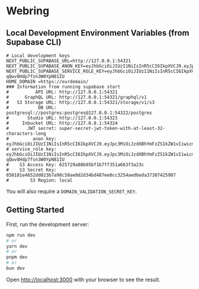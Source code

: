 # Webring

## Local Development Environment Variables (from Supabase CLI)

```
# Local development keys
NEXT_PUBLIC_SUPABASE_URL=http://127.0.0.1:54321
NEXT_PUBLIC_SUPABASE_ANON_KEY=eyJhbGciOiJIUzI1NiIsInR5cCI6IkpXVCJ9.eyJpc3MiOiJzdXBhYmFzZS1kZW1vIiwicm9sZSI6ImFub24iLCJleHAiOjE5ODM4MTI5OTZ9.CRXP1A7WOeoJeXxjNni43kdQwgnWNReilDMblYTn_I0
NEXT_PUBLIC_SUPABASE_SERVICE_ROLE_KEY=eyJhbGciOiJIUzI1NiIsInR5cCI6IkpXVCJ9.eyJpc3MiOiJzdXBhYmFzZS1kZW1vIiwicm9sZSI6InNlcnZpY2Vfcm9sZSIsImV4cCI6MTk4MzgxMjk5Nn0.EGIM96RAZx35lJzdJsyH-qQwv8Hdp7fsn3W0YpN81IU
HOME_DOMAIN =https://ourdomain/
### Information from running supabase start
#          API URL: http://127.0.0.1:54321
#      GraphQL URL: http://127.0.0.1:54321/graphql/v1
#   S3 Storage URL: http://127.0.0.1:54321/storage/v1/s3
#           DB URL: postgresql://postgres:postgres@127.0.0.1:54322/postgres
#       Studio URL: http://127.0.0.1:54323
#     Inbucket URL: http://127.0.0.1:54324
#       JWT secret: super-secret-jwt-token-with-at-least-32-characters-long
#         anon key: eyJhbGciOiJIUzI1NiIsInR5cCI6IkpXVCJ9.eyJpc3MiOiJzdXBhYmFzZS1kZW1vIiwicm9sZSI6ImFub24iLCJleHAiOjE5ODM4MTI5OTZ9.CRXP1A7WOeoJeXxjNni43kdQwgnWNReilDMblYTn_I0
# service_role key: eyJhbGciOiJIUzI1NiIsInR5cCI6IkpXVCJ9.eyJpc3MiOiJzdXBhYmFzZS1kZW1vIiwicm9sZSI6InNlcnZpY2Vfcm9sZSIsImV4cCI6MTk4MzgxMjk5Nn0.EGIM96RAZx35lJzdJsyH-qQwv8Hdp7fsn3W0YpN81IU
#    S3 Access Key: 625729a08b95bf1b7ff351a663f3a23c
#    S3 Secret Key: 850181e4652dd023b7a98c58ae0d2d34bd487ee0cc3254aed6eda37307425907
#        S3 Region: local
```
You will also require a `DOMAIN_VALIDATION_SECRET_KEY`.

## Getting Started

First, run the development server:

```bash
npm run dev
# or
yarn dev
# or
pnpm dev
# or
bun dev
```

Open [http://localhost:3000](http://localhost:3000) with your browser to see the result.
